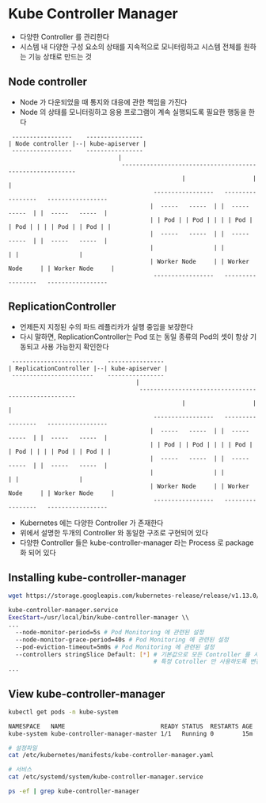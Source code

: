 # Kube Controller Manager

* 다양한 Controller 를 관리한다
* 시스템 내 다양한 구성 요소의 상태를 지속적으로 모니터링하고 시스템 전체를 원하는 기능 상태로 만드는 것

## Node controller

* Node 가 다운되었을 때 통지와 대응에 관한 책임을 가진다
* Node 의 상태를 모니터링하고 응용 프로그램이 계속 실행되도록 필요한 행동을 한다

```
 -----------------    ----------------                                                              
| Node controller |--| kube-apiserver |                                                             
 -----------------    ----------------                                                              
                               |                                                                    
                                ---------------------------------------------------------                   
                                                 |                   |                   |          
                                         -----------------   -----------------   -----------------  
                                        |  -----   -----  | |  -----   -----  | |  -----   -----  | 
                                        | | Pod | | Pod | | | | Pod | | Pod | | | | Pod | | Pod | | 
                                        |  -----   -----  | |  -----   -----  | |  -----   -----  | 
                                        |                 | |                 | |                 | 
                                        | Worker Node     | | Worker Node     | | Worker Node     | 
                                         -----------------   -----------------   -----------------  
```

## ReplicationController

* 언제든지 지정된 수의 파드 레플리카가 실행 중임을 보장한다
* 다시 말하면, ReplicationController는 Pod 또는 동일 종류의 Pod의 셋이 항상 기동되고 사용 가능한지 확인한다

```
 -----------------------    ----------------                                                              
| ReplicationController |--| kube-apiserver |                                                             
 -----------------------    ----------------                                                              
                                    |                                                                    
                                     ----------------------------------------------------           
                                                 |                   |                   |          
                                         -----------------   -----------------   -----------------  
                                        |  -----   -----  | |  -----   -----  | |  -----   -----  | 
                                        | | Pod | | Pod | | | | Pod | | Pod | | | | Pod | | Pod | | 
                                        |  -----   -----  | |  -----   -----  | |  -----   -----  | 
                                        |                 | |                 | |                 | 
                                        | Worker Node     | | Worker Node     | | Worker Node     | 
                                         -----------------   -----------------   -----------------  
```

* Kubernetes 에는 다양한 Controller 가 존재한다
* 위에서 설명한 두개의 Controller 와 동일한 구조로 구현되어 있다
* 다양한 Controller 들은 kube-controller-manager 라는 Process 로 package화 되어 있다

## Installing kube-controller-manager

```bash
wget https://storage.googleapis.com/kubernetes-release/release/v1.13.0/bin/linux/amd64/kube-controller-manager

kube-controller-manager.service
ExecStart=/usr/local/bin/kube-controller-manager \\
...
  --node-monitor-period=5s # Pod Monitoring 에 관련된 설정
  --node-monitor-grace-period=40s # Pod Monitoring 에 관련된 설정
  --pod-eviction-timeout=5m0s # Pod Monitoring 에 관련된 설정
  --controllers stringSlice Default: [*] # 기본값으로 모든 Controller 를 사용하도록 되어있지만
                                         # 특정 Cotroller 만 사용하도록 변경할 수 있다
...
```

## View kube-controller-manager

```bash
kubectl get pods -n kube-system

NAMESPACE   NAME                           READY STATUS  RESTARTS AGE
kube-system kube-controller-manager-master 1/1   Running 0        15m
```

```bash
# 설정파일
cat /etc/kubernetes/manifests/kube-controller-manager.yaml

# 서비스
cat /etc/systemd/system/kube-controller-manager.service
```

```bash
ps -ef | grep kube-controller-manager
```